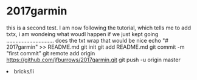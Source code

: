 # 2017garmin
this is a second test. I am now following the tutorial,
which tells me to add txtx, i am wondeing what woudl happen if we just kept going ............................... does the txt wrap <bold> that would be nice 
echo "# 2017garmin" >> README.md
git init
git add README.md
git commit -m "first commit"
git remote add origin https://github.com/jfburrows/2017garmin.git
git push -u origin master
<li>bricks/li
